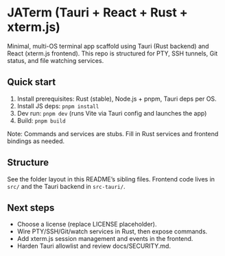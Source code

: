 # JATerm (Tauri + React + Rust + xterm.js)

Minimal, multi-OS terminal app scaffold using Tauri (Rust backend) and React (xterm.js frontend).
This repo is structured for PTY, SSH tunnels, Git status, and file watching services.

## Quick start

1) Install prerequisites: Rust (stable), Node.js + pnpm, Tauri deps per OS.
2) Install JS deps: `pnpm install`
3) Dev run: `pnpm dev` (runs Vite via Tauri config and launches the app)
4) Build: `pnpm build`

Note: Commands and services are stubs. Fill in Rust services and frontend bindings as needed.

## Structure

See the folder layout in this README’s sibling files. Frontend code lives in `src/` and the
Tauri backend in `src-tauri/`.

## Next steps

- Choose a license (replace LICENSE placeholder).
- Wire PTY/SSH/Git/watch services in Rust, then expose commands.
- Add xterm.js session management and events in the frontend.
- Harden Tauri allowlist and review docs/SECURITY.md.

